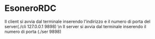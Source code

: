 # EsoneroRDC
Il client si avvia dal terminale inserendo l'indirizzo e il numero di porta del server(./cli 127.0.0.1 9898) \n
Il server si avvia dal terminale inserendo il numero di porta (./ser 9898)
